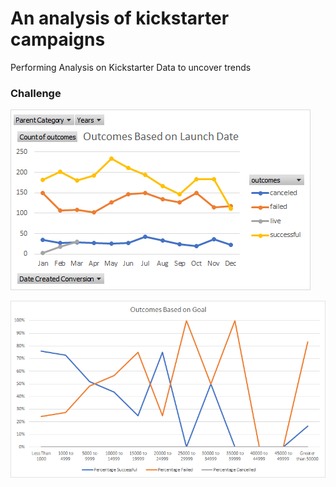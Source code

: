 # An analysis of kickstarter campaigns
Performing Analysis on Kickstarter Data to uncover trends

### Challenge
![LaunchDateOutcomesChallenge](LaunchDateOutcomes.png)


![GoalOutcomesChallenge](GoalOutcomesChallenge.png)
